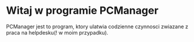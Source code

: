 # Witaj w programie PCManager

PCManager jest to program, ktory ulatwia codzienne czynnosci zwiazane z praca na helpdesku(! w moim przypadku).